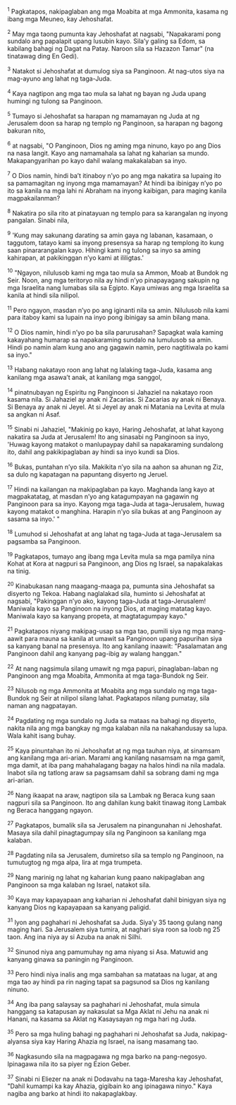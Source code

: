 <sup>1</sup>
Pagkatapos, nakipaglaban ang mga Moabita at mga Ammonita, kasama ng ibang mga Meuneo, kay Jehoshafat. 

<sup>2</sup>
May mga taong pumunta kay Jehoshafat at nagsabi, "Napakarami pong sundalo ang papalapit upang lusubin kayo. Silaʼy galing sa Edom, sa kabilang bahagi ng Dagat na Patay. Naroon sila sa Hazazon Tamar" (na tinatawag ding En Gedi). 

<sup>3</sup>
Natakot si Jehoshafat at dumulog siya sa Panginoon. At nag-utos siya na mag-ayuno ang lahat ng taga-Juda. 

<sup>4</sup>
Kaya nagtipon ang mga tao mula sa lahat ng bayan ng Juda upang humingi ng tulong sa Panginoon. 

<sup>5</sup>
Tumayo si Jehoshafat sa harapan ng mamamayan ng Juda at ng Jerusalem doon sa harap ng templo ng Panginoon, sa harapan ng bagong bakuran nito, 

<sup>6</sup>
at nagsabi, "O Panginoon, Dios ng aming mga ninuno, kayo po ang Dios na nasa langit. Kayo ang namamahala sa lahat ng kaharian sa mundo. Makapangyarihan po kayo dahil walang makakalaban sa inyo. 

<sup>7</sup>
O Dios namin, hindi baʼt itinaboy nʼyo po ang mga nakatira sa lupaing ito sa pamamagitan ng inyong mga mamamayan? At hindi ba ibinigay nʼyo po ito sa kanila na mga lahi ni Abraham na inyong kaibigan, para maging kanila magpakailanman? 

<sup>8</sup>
Nakatira po sila rito at pinatayuan ng templo para sa karangalan ng inyong pangalan. Sinabi nila, 

<sup>9</sup>
'Kung may sakunang darating sa amin gaya ng labanan, kasamaan, o taggutom, tatayo kami sa inyong presensya sa harap ng templong ito kung saan pinararangalan kayo. Hihingi kami ng tulong sa inyo sa aming kahirapan, at pakikinggan nʼyo kami at ililigtas.' 

<sup>10</sup>
"Ngayon, nilulusob kami ng mga tao mula sa Ammon, Moab at Bundok ng Seir. Noon, ang mga teritoryo nila ay hindi nʼyo pinapayagang sakupin ng mga Israelita nang lumabas sila sa Egipto. Kaya umiwas ang mga Israelita sa kanila at hindi sila nilipol. 

<sup>11</sup>
Pero ngayon, masdan nʼyo po ang iginanti nila sa amin. Nilulusob nila kami para itaboy kami sa lupain na inyo pong ibinigay sa amin bilang mana. 

<sup>12</sup>
O Dios namin, hindi nʼyo po ba sila parurusahan? Sapagkat wala kaming kakayahang humarap sa napakaraming sundalo na lumulusob sa amin. Hindi po namin alam kung ano ang gagawin namin, pero nagtitiwala po kami sa inyo." 

<sup>13</sup>
Habang nakatayo roon ang lahat ng lalaking taga-Juda, kasama ang kanilang mga asawaʼt anak, at kanilang mga sanggol, 

<sup>14</sup>
pinatnubayan ng Espiritu ng Panginoon si Jahaziel na nakatayo roon kasama nila. Si Jahaziel ay anak ni Zacarias. Si Zacarias ay anak ni Benaya. Si Benaya ay anak ni Jeyel. At si Jeyel ay anak ni Matania na Levita at mula sa angkan ni Asaf. 

<sup>15</sup>
Sinabi ni Jahaziel, "Makinig po kayo, Haring Jehoshafat, at lahat kayong nakatira sa Juda at Jerusalem! Ito ang sinasabi ng Panginoon sa inyo, 'Huwag kayong matakot o manlupaypay dahil sa napakaraming sundalong ito, dahil ang pakikipaglaban ay hindi sa inyo kundi sa Dios. 

<sup>16</sup>
Bukas, puntahan nʼyo sila. Makikita nʼyo sila na aahon sa ahunan ng Ziz, sa dulo ng kapatagan na papuntang disyerto ng Jeruel. 

<sup>17</sup>
Hindi na kailangan na makipaglaban pa kayo. Maghanda lang kayo at magpakatatag, at masdan nʼyo ang katagumpayan na gagawin ng Panginoon para sa inyo. Kayong mga taga-Juda at taga-Jerusalem, huwag kayong matakot o manghina. Harapin nʼyo sila bukas at ang Panginoon ay sasama sa inyo.' " 

<sup>18</sup>
Lumuhod si Jehoshafat at ang lahat ng taga-Juda at taga-Jerusalem sa pagsamba sa Panginoon. 

<sup>19</sup>
Pagkatapos, tumayo ang ibang mga Levita mula sa mga pamilya nina Kohat at Kora at nagpuri sa Panginoon, ang Dios ng Israel, sa napakalakas na tinig. 

<sup>20</sup>
Kinabukasan nang maagang-maaga pa, pumunta sina Jehoshafat sa disyerto ng Tekoa. Habang naglalakad sila, huminto si Jehoshafat at nagsabi, "Pakinggan nʼyo ako, kayong taga-Juda at taga-Jerusalem! Maniwala kayo sa Panginoon na inyong Dios, at maging matatag kayo. Maniwala kayo sa kanyang propeta, at magtatagumpay kayo." 

<sup>21</sup>
Pagkatapos niyang makipag-usap sa mga tao, pumili siya ng mga mang-aawit para mauna sa kanila at umawit sa Panginoon upang papurihan siya sa kanyang banal na presensya. Ito ang kanilang inaawit: "Pasalamatan ang Panginoon dahil ang kanyang pag-ibig ay walang hanggan." 

<sup>22</sup>
At nang nagsimula silang umawit ng mga papuri, pinaglaban-laban ng Panginoon ang mga Moabita, Ammonita at mga taga-Bundok ng Seir. 

<sup>23</sup>
Nilusob ng mga Ammonita at Moabita ang mga sundalo ng mga taga-Bundok ng Seir at nilipol silang lahat. Pagkatapos nilang pumatay, sila naman ang nagpatayan. 

<sup>24</sup>
Pagdating ng mga sundalo ng Juda sa mataas na bahagi ng disyerto, nakita nila ang mga bangkay ng mga kalaban nila na nakahandusay sa lupa. Wala kahit isang buhay. 

<sup>25</sup>
Kaya pinuntahan ito ni Jehoshafat at ng mga tauhan niya, at sinamsam ang kanilang mga ari-arian. Marami ang kanilang nasamsam na mga gamit, mga damit, at iba pang mahahalagang bagay na halos hindi na nila madala. Inabot sila ng tatlong araw sa pagsamsam dahil sa sobrang dami ng mga ari-arian. 

<sup>26</sup>
Nang ikaapat na araw, nagtipon sila sa Lambak ng Beraca kung saan nagpuri sila sa Panginoon. Ito ang dahilan kung bakit tinawag itong Lambak ng Beraca hanggang ngayon. 

<sup>27</sup>
Pagkatapos, bumalik sila sa Jerusalem na pinangunahan ni Jehoshafat. Masaya sila dahil pinagtagumpay sila ng Panginoon sa kanilang mga kalaban. 

<sup>28</sup>
Pagdating nila sa Jerusalem, dumiretso sila sa templo ng Panginoon, na tumutugtog ng mga alpa, lira at mga trumpeta. 

<sup>29</sup>
Nang marinig ng lahat ng kaharian kung paano nakipaglaban ang Panginoon sa mga kalaban ng Israel, natakot sila. 

<sup>30</sup>
Kaya may kapayapaan ang kaharian ni Jehoshafat dahil binigyan siya ng kanyang Dios ng kapayapaan sa kanyang paligid.

<sup>31</sup>
Iyon ang paghahari ni Jehoshafat sa Juda. Siyaʼy 35 taong gulang nang maging hari. Sa Jerusalem siya tumira, at naghari siya roon sa loob ng 25 taon. Ang ina niya ay si Azuba na anak ni Silhi. 

<sup>32</sup>
Sinunod niya ang pamumuhay ng ama niyang si Asa. Matuwid ang kanyang ginawa sa paningin ng Panginoon. 

<sup>33</sup>
Pero hindi niya inalis ang mga sambahan sa matataas na lugar, at ang mga tao ay hindi pa rin naging tapat sa pagsunod sa Dios ng kanilang ninuno. 

<sup>34</sup>
Ang iba pang salaysay sa paghahari ni Jehoshafat, mula simula hanggang sa katapusan ay nakasulat sa Mga Aklat ni Jehu na anak ni Hanani, na kasama sa Aklat ng Kasaysayan ng mga hari ng Juda. 

<sup>35</sup>
Pero sa mga huling bahagi ng paghahari ni Jehoshafat sa Juda, nakipag-alyansa siya kay Haring Ahazia ng Israel, na isang masamang tao. 

<sup>36</sup>
Nagkasundo sila na magpagawa ng mga barko na pang-negosyo. Ipinagawa nila ito sa piyer ng Ezion Geber. 

<sup>37</sup>
Sinabi ni Eliezer na anak ni Dodavahu na taga-Maresha kay Jehoshafat, "Dahil kumampi ka kay Ahazia, gigibain ko ang ipinagawa ninyo." Kaya nagiba ang barko at hindi ito nakapaglakbay.